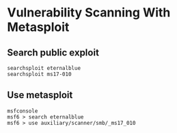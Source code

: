# Vulnerability Scanning With Metasploit

## Search public exploit

```
searchsploit eternalblue
searchsploit ms17-010
```

## Use metasploit

```
msfconsole
msf6 > search eternalblue
msf6 > use auxiliary/scanner/smb/_ms17_010
```
